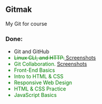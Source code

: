 ## Gitmak
My Git  for course 

<h3>Done:</h3>
<ul>
<li>Git and GitHub</li>
<li style="color:green;"><s>Linux CLI, and HTTP.</s><a href="https://github.com/makolvik/kottans-frontend/blob/master/Linux%20CLI%2C%20and%20HTTP/list.md"> Screenshots</a></li>
<li style="color:green;">Git Collaboration. <a href="https://github.com/makolvik/kottans-frontend/blob/master/Git%20Collaboration/list.md"> Screenshots</a></li>
<li style="color:green;">Front-End Basics</li>
<li style="color:green;">Intro to HTML & CSS</li>
<li style="color:green;">Responsive Web Design</li>
<li style="color:green;">HTML & CSS Practice</li>
<li style="color:green;">JavaScript Basics</li>

</ul>
